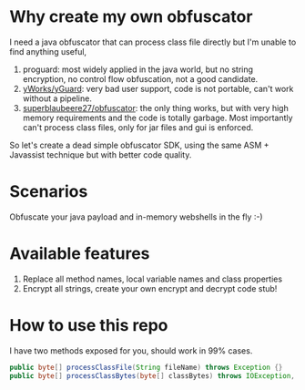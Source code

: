 # Why create my own obfuscator

I need a java obfuscator that can process class file directly but I'm unable to find anything useful, 

1. proguard: most widely applied in the java world, but no string encryption, no control flow obfuscation, not a good candidate.
2. [yWorks/yGuard](https://github.com/yWorks/yGuard): very bad user support, code is not portable, can't work without a pipeline.
3. [superblaubeere27/obfuscator](https://github.com/superblaubeere27/obfuscator): the only thing works, but with very high memory requirements and the code is totally garbage. Most importantly can't process class files, only for jar files and gui is enforced.

So let's create a dead simple obfuscator SDK, using the same ASM + Javassist technique but with better code quality.

# Scenarios

Obfuscate your java payload and in-memory webshells in the fly :-)

# Available features

1. Replace all method names, local variable names and class properties
2. Encrypt all strings, create your own encrypt and decrypt code stub!

# How to use this repo

I have two methods exposed for you, should work in 99% cases.

```java
public byte[] processClassFile(String fileName) throws Exception {}
public byte[] processClassBytes(byte[] classBytes) throws IOException, CannotCompileException {}
```

